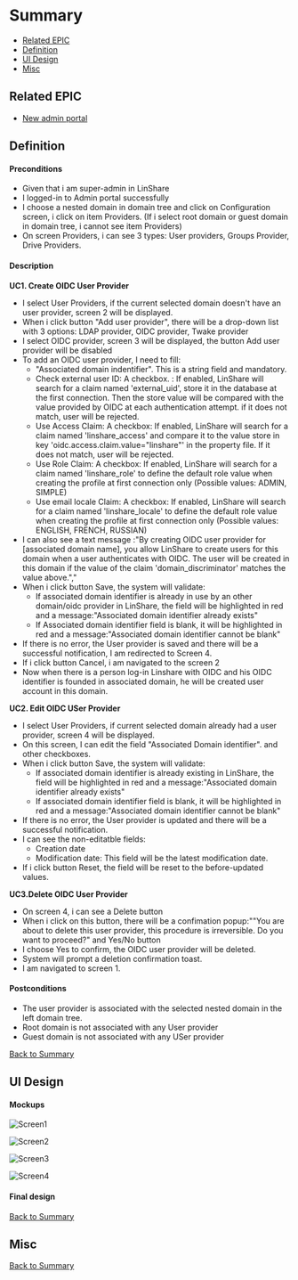 # Summary

* [Related EPIC](#related-epic)
* [Definition](#definition)
* [UI Design](#ui-design)
* [Misc](#misc)

## Related EPIC

* [New admin portal](./README.md)

## Definition

#### Preconditions

- Given that i am super-admin in LinShare 
- I logged-in to Admin portal successfully
- I choose a nested domain in domain tree and click on Configuration screen, i click on item Providers. (If i select root domain or guest domain in domain tree, i cannot see item Providers)
- On screen Providers, i can see 3 types: User providers, Groups Provider, Drive Providers. 

#### Description

**UC1. Create OIDC User Provider** 

- I select User Providers, if the current selected domain doesn't have an user provider, screen 2 will be displayed.
- When i click button "Add user provider", there will be a drop-down list with 3 options: LDAP provider, OIDC provider, Twake provider
- I select OIDC provider, screen 3 will be displayed, the button Add user provider will be disabled
- To add an OIDC user provider, I need to fill:
   - "Associated domain indentifier". This is a string field and mandatory.
   - Check external user ID: A checkbox. : If enabled, LinShare will search for a claim named 'external_uid', store it in the database at the first connection. Then the store value will be compared with the value provided by OIDC at each authentication attempt. if it does not match, user will be rejected.
   - Use Access Claim:  A checkbox: If enabled, LinShare will search for a claim named 'linshare_access' and compare it to the value store in key 'oidc.access.claim.value="linshare"' in the property file. If it does not match, user will be rejected.
   - Use Role Claim:  A checkbox: If enabled, LinShare will search for a claim named 'linshare_role' to define the default role value when creating the profile at first connection only (Possible values: ADMIN, SIMPLE)
   - Use email locale Claim: A checkbox: If enabled, LinShare will search for a claim named 'linshare_locale' to define the default role value when creating the profile at first connection only (Possible values: ENGLISH, FRENCH, RUSSIAN)
- I can also see a text message :"By creating OIDC user provider for [associated domain name], you allow LinShare to create users for this domain when a user authenticates with OIDC. The user will be created in this domain if the value of the claim 'domain_discriminator' matches the value above."," 
- When i click button Save, the system will validate:
   - If associated domain identifier is already in use by an other domain/oidc provider in LinShare, the field will be highlighted in red and a message:"Associated domain identifier already exists"
   - If Associated domain identifier field is blank, it will be highlighted in red and a message:"Associated domain identifier cannot be blank"
- If there is no error, the User provider is saved and there will be a successful notification, I am redirected to Screen 4. 
- If i click button Cancel, i am navigated to the screen 2
- Now when there is a person log-in Linshare with OIDC and his OIDC identifier is founded in associated domain, he will be created user account in this domain.

**UC2. Edit OIDC USer Provider**

- I select User Providers, if current selected domain already had a user provider, screen 4 will be displayed.
- On this screen, I can edit the field "Associated Domain identifier". and other checkboxes.
- When i click button Save, the system will validate:
   - If associated domain identifier is already existing in LinShare, the field will be highlighted in red and a message:"Associated domain identifier already exists"
   - If associated domain identifier field is blank, it will be highlighted in red and a message:"Associated domain identifier cannot be blank"
- If there is no error, the User provider is updated and there will be a successful notification. 
- I can see the non-editatble fields:
   - Creation date
   - Modification date: This field will be the latest modification date.
- If i click button Reset, the field will be reset to the before-updated values.

**UC3.Delete OIDC User Provider**

- On screen 4, i can see a Delete button
- When i click on this button, there will be a confimation popup:""You are about to delete this user provider, this procedure is irreversible. Do you want to proceed?" and Yes/No button
- I choose Yes to confirm, the OIDC user provider will be deleted.
- System will prompt a deletion confirmation toast. 
- I am navigated to screen 1.

#### Postconditions

- The user provider is associated with the selected nested domain in the left domain tree. 
- Root domain is not associated with any User provider
- Guest domain is not associated with any USer provider

[Back to Summary](#summary)

## UI Design

#### Mockups

![Screen1](./mockups/28.1.png)

![Screen2](./mockups/28.2.png)

![Screen3](./mockups/28.3.png)

![Screen4](./mockups/28.4.png)

#### Final design

[Back to Summary](#summary)
## Misc

[Back to Summary](#summary)
